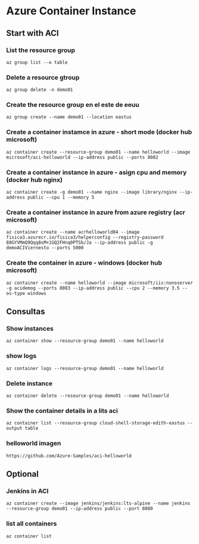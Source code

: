 # Azure Container Instance

## Start with ACI

### List the resource group
```
az group list --o table
```

### Delete a resource gtroup
```
az group delete -n demo01
```

### Create the resource group en el este de eeuu
```
az group create --name demo01 --location eastus
```

### Create a container instamce in azure - short mode (docker hub microsoft)
```
az container create --resource-group demo01 --name helloworld --image microsoft/aci-helloworld --ip-address public --ports 8082
```

### Create a container instance in azure - asign cpu and memory (docker hub nginx)
```
az container create -g demo01 --name nginx --image library/nginx --ip-address public --cpu 1 --memory 5
```

### Create a container instance in azure from azure registry (acr microsoft)
```
az container create --name acrhelloworld04 --image fisica3.azurecr.io/fisica3/helperconfig --registry-password 88GYVMmQ9Qqq8sM+1GQ2FHnq0PTSb/Ja --ip-address public -g demoACIViernesto --ports 5000
```

### Create the container in azure - windows (docker hub microsoft)
```
az container create --name helloworld --image microsoft/iis:nonoserver -g acidemog --ports 8083 --ip-address public --cpu 2 --memory 3.5 --os-type windows
```

## Consultas

### Show instances
```
az container show --resource-group demo01 --name helloworld
```

### show logs
```
az container logs --resource-group demo01 --name helloworld
```
### Delete instance
```
az container delete --resource-group demo01 --name helloworld
```
### Show the container details in a lits aci
```
az container list --resource-group cloud-shell-storage-edith-eastus --output table
```

### helloworld imagen
```
https://github.com/Azure-Samples/aci-helloworld
```

## Optional
### Jenkins in ACI
```
az container create --image jenkins/jenkins:lts-alpine --name jenkins --resource-group demo01 --ip-address public --port 8080
```

### list all containers
```
az container list
```


